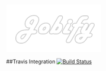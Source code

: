 ![alt tag](https://github.com/Taller-7552-II/Jobify-app/blob/master/jobify-app/src/main/res/mipmap-hdpi/jobify_tittle.png) 

##Travis Integration
[![Build Status](https://travis-ci.org/Taller-7552-II/Jobify-app.svg?branch=master)](https://travis-ci.org/Taller-7552-II/Jobify-app)

